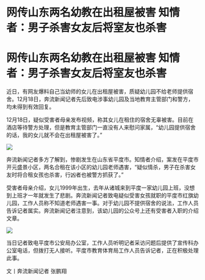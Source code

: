 # 网传山东两名幼教在出租屋被害 知情者：男子杀害女友后将室友也杀害

# 网传山东两名幼教在出租屋被害 知情者：男子杀害女友后将室友也杀害

近日，有网友爆料自己当幼师的女儿在出租屋被害，质疑幼儿园不给老师提供宿舍。12月18日，奔流新闻记者先后致电涉事幼儿园及当地教育主管部门和警方，均未得到有效回复。

12月18日，疑似受害者母亲发布视频，称其女儿在租住的宿舍无辜被害。目前在酒店等待警方处理，但是教育主管部门一直没有人来慰问家属，“幼儿园提供宿舍的话，我的女儿就不会在出租屋被害了。”

![](https://inews.gtimg.com/om_bt/OJxxPBeQrWWpoONNTYL_IOwlWH11AgmLHhEcETbZRBSrYAA/1000)

奔流新闻记者多方了解到，惨剧发生在山东省平度市。知情者介绍，案发在平度市开元盛景小区，两名合租在该小区的幼儿园老师遇害，“疑似情杀，男子在杀害女友时将合租女孩也杀害，行凶者也被警方抓获了。”

受害者母亲介绍，女儿1999年出生，去年从诸城来到平度一家幼儿园上班，没想到上班才一年就发生了悲剧。奔流新闻记者致电疑似受害女孩就职的平度市红旗幼儿园，工作人员称不知道老师遇害一事。对于幼儿园不提供宿舍的说法，工作人员告诉记者属实。奔流新闻记者注意到，该幼儿园的公众号上还有受害者入职的介绍文章。

![](https://inews.gtimg.com/om_bt/OPzxuHp2XFXbtK8tc3suWtZduAkn5-tSQmVkF6yzIIUFAAA/1000)

当日记者致电平度市公安局办公室，工作人员听明记者采访问题后提供了宣传科办公室电话，但拨打无人接听。平度市教育体育局工作人员告诉记者，正在积极处理此事。

文丨奔流新闻记者 张鹏翔

